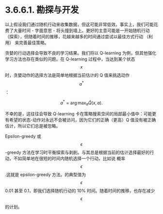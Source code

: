 # 3.6.6.1. 勘探与开发

以上假设我们通过随机行动来收集数据，但这可能非常低效。事实上，我们可能花费了大量时间 - 字面意思 - 将头撞到墙上。更好的主意可能是一开始随机行动 （探索），但随着时间的推移，花越来越多的时间通过尝试以最佳方式行动 （利用） 来完善最佳策略。

贪婪的行动选择会导致不良的学习结果。我们将以 Q-learning 为例，但其他强化学习方法也存在类似的问题。在 Q-learning 过程中，当达到某个状态$$x$$时，贪婪动作的选择方法是简单地根据当前估计的 Q 值来挑选动作$$a^*$$：

$$
\begin{equation}
a^* = \arg \max_a \hat{Q}(x,a).
\end{equation}
$$

不幸的是，这往往会导致 Q-learning 卡在策略搜索空间的局部最小值中：可能更有希望的状态-动作对永远不会被访问，因为它们的正确（更高）Q 值没有被正确估计，所以它们总是被忽略。

Epsilon-greedy 或$$\epsilon$$-greedy 方法在学习时平衡探索与剥削。与其总是根据当前的估计选择最好的行动，不如简单地在很短的时间内随机选择一个行动，比如说 概率$$\epsilon$$.这就是 epsilon-greedy 方法。的典型值为$$\epsilon$$0.01 甚至 0.1，即我们选择随机行动的 10% 时间。随着时间的推移，也存在减少$$\epsilon$$的计划。

